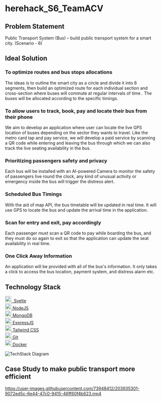 # herehack_S6_TeamACV

<!-- Problem Statement -->
## Problem Statement
Public Transport System (Bus) – build public transport system for a smart city. (Scenario - 6)

## Ideal Solution

### To optimize routes and bus stops allocations
The ideas is to outline the smart city as a circle and divide it into 8 segments, then build an optimized route for each individual section and cross-section where buses will commute at regular intervals of time . The buses will be allocated according to the specific timings. 

### To allow users to track, book, pay and locate their bus from their phone
We aim to develop an application where user can locate the live GPS location of buses depending on the sector they wants to travel. Like the metro card tap and pay service, we will develop a paid service by scanning a QR code while entering and leaving the bus through which we can also track the live seating availability in the bus. 

### Prioritizing passengers safety and privacy
Each bus will be installed with an AI-powered Camera to monitor the safety of passengers live round the clock, any kind of unusual activity or emergency inside the bus will trigger the distress alert. 

### Scheduled Bus Timings
With the aid of map API, the bus timetable will be updated in real time. It will use GPS to locate the bus and update the arrival time in the application.

### Scan for entry and exit, pay accordingly
Each passenger must scan a QR code to pay while boarding the bus, and they must do so again to exit so that the application can update the seat availability in real time.

### One Click Away Information
An application will be provided with all of the bus's information. It only takes a click to access the bus location, payment system, and distress alarm etc.


## Technology Stack

<a href="https://svelte.dev/" title="Svelte"><img src="https://github.com/get-icon/geticon/raw/master/icons/svelte-icon.svg" alt="Svelte" width="21px" height="21px">&nbsp; Svelte</a> <br>
<a href="https://nodejs.org/" title="Node.js"><img src="https://github.com/get-icon/geticon/raw/master/icons/nodejs-icon.svg" alt="Node.js" width="21px" height="21px">&nbsp;NodeJS</a> <br>
<a href="https://www.mongodb.org/" title="MongoDB"><img src="https://github.com/get-icon/geticon/raw/master/icons/mongodb-icon.svg" alt="MongoDB" width="21px" height="21px">&nbsp;MongoDB</a> <br>
<a href="https://expressjs.com/" title="Express"><img src="https://github.com/get-icon/geticon/raw/master/icons/express.svg" alt="Express" width="21px" height="21px">&nbsp;ExpressJS</a> <br>
<a href="https://tailwindcss.com/" title="Tailwind CSS"><img src="https://github.com/get-icon/geticon/raw/master/icons/tailwindcss-icon.svg" alt="Tailwind CSS" width="21px" height="21px">&nbsp;Tailwind CSS</a> <br>
<a href="https://git-scm.com/" title="Git"><img src="https://github.com/get-icon/geticon/raw/master/icons/git-icon.svg" alt="Git" width="21px" height="21px">&nbsp;Git</a> <br>
<a href="https://www.docker.com/" title="docker"><img src="https://github.com/get-icon/geticon/raw/master/icons/docker-icon.svg" alt="docker" width="21px" height="21px">&nbsp;Docker</a> <br>

![TechStack Diagram](https://user-images.githubusercontent.com/73948412/204052567-dabb307f-edeb-4649-aa57-73756260d267.png)



## Case Study to make public transport more efficient

https://user-images.githubusercontent.com/73948412/203935301-9072ed5c-6e44-47c0-9415-46ff60f4b623.mp4




